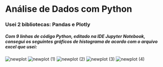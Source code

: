 # Análise de Dados com Python

<h3>Usei 2 bibliotecas: Pandas e Plotly
</h3>

<h5>Com 9 linhas de código Python, editado na IDE Jupyter Notebook, consegui os seguintes gráficos de histograma de acordo com o arquivo excel que usei:</h5>

![newplot](https://user-images.githubusercontent.com/81262569/123032589-91e5c900-d3bc-11eb-91c2-deb09faac5f3.png)
![newplot (1)](https://user-images.githubusercontent.com/81262569/123032595-94482300-d3bc-11eb-940b-d514663d8af3.png)
![newplot (2)](https://user-images.githubusercontent.com/81262569/123032596-95795000-d3bc-11eb-9ead-17cf9c3f3426.png)
![newplot (3)](https://user-images.githubusercontent.com/81262569/123032598-96aa7d00-d3bc-11eb-84cf-3a01534e4f06.png)
![newplot (4)](https://user-images.githubusercontent.com/81262569/123032604-99a56d80-d3bc-11eb-9ce9-c01ac86e9355.png)

